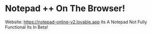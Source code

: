# Notepad ++ On The Browser!
Website: https://notepad-online-v2.lovable.app
Its A Notepad Not Fully Functional Its In Beta!

